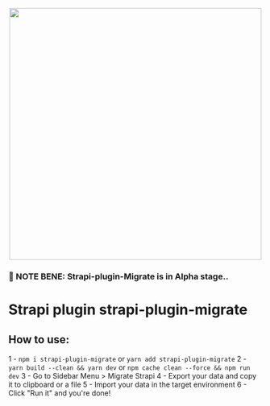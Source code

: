 <p align="center">
<img width="500px" src="https://github.com/ijsto/strapi-plugin-migrate/blob/master/admin/src/assets/images/readme-jumbo.png?raw=true"/>
</p>

### 🚨 NOTE BENE: Strapi-plugin-Migrate is in Alpha stage..

# Strapi plugin strapi-plugin-migrate

## How to use:

1 - `npm i strapi-plugin-migrate` or `yarn add strapi-plugin-migrate`
2 - `yarn build --clean && yarn dev` or `npm cache clean --force && npm run dev`
3 - Go to Sidebar Menu > Migrate Strapi
4 - Export your data and copy it to clipboard or a file
5 - Import your data in the target environment
6 - Click "Run it" and you're done!
